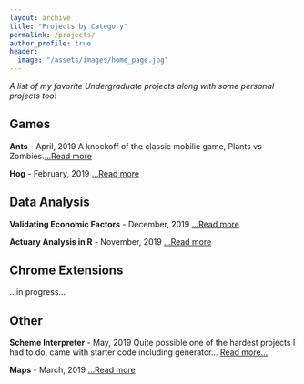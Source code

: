 ```yaml
---
layout: archive
title: "Projects by Category"
permalink: /projects/
author_profile: true
header:
  image: "/assets/images/home_page.jpg"
---
```


*A list of my favorite Undergraduate projects along with some personal projects too!*

## Games

**Ants** - April, 2019
A knockoff of the classic mobilie game, Plants vs Zombies.[...Read more](https://poptropicaman52.github.io/ants/)

**Hog** - February, 2019
[...Read more](https://poptropicaman52.github.io/hog/)

## Data Analysis

**Validating Economic Factors** - December, 2019
[...Read more](https://www.overleaf.com/read/rhfdrkgkzpzx)

**Actuary Analysis in R** - November, 2019
[...Read more](https://poptropicaman52.github.io/claims/)

## Chrome Extensions

...in progress...

## Other

**Scheme Interpreter** - May, 2019
Quite possible one of the hardest projects I had to do, came with starter code including generator...
[Read more...](https://poptropicaman52.github.io/scheme_interpreter/)

**Maps** - March, 2019
[...Read more](https://poptropicaman52.github.io/maps/)

